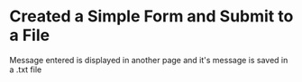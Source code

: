 # Created a Simple Form and Submit to a File
Message entered is displayed in another page and it's message is saved in a .txt file
